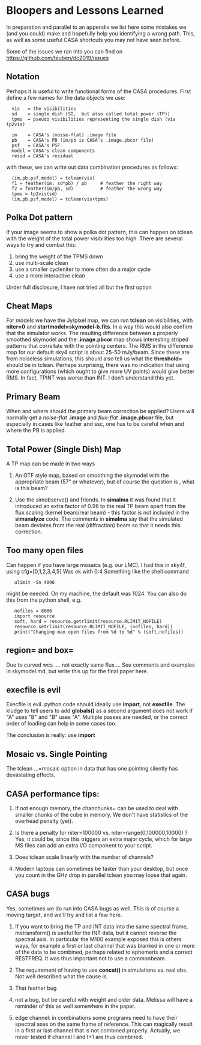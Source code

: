 # Bloopers and Lessons Learned

In preparation and parallel to an appendix we list here
some mistakes we (and you could) make and hopefully
help you identifying a wrong path. This, as well as some
useful CASA shortcuts you may not have seen before.

Some of the issues we ran into you can find on https://github.com/teuben/dc2019/issues

## Notation

Perhaps it is useful to write functional forms of the CASA procedures. First
define a few names for the data objects we use:

      vis   = the visibilities
      sd    = single dish (SD,  but also called total power (TP))
      tpms  = pseudo visibilities representing the single dish (via tp2vis)

      im    = CASA's (noise-flat) .image file
      pb    = CASA's PB (im/pb is CASA's .image.pbcor file)
      psf   = CASA's PSF
      model = CASA's clean components
      resid = CASA's residual

with these, we can write out data combination procedures as follows:

      (im,pb,psf,model) = tclean(vis)
      f1 = feather(im, sd*pb) / pb     # feather the right way
      f2 = feather(im/pb, sd)          # feather the wrong way
      tpms = tp2vis(sd)
      (im,pb,psf,model) = tclean(vis+tpms)



## Polka Dot pattern

If your image seems to show a polka dot pattern, this can happen
on tclean with the weight of the total power visibilities too
high.  There are several ways to try and combat this:

1. bring the weight of the TPMS down
2. use multi-scale clean
3. use a smaller cycleniter to more often do a major cycle
4. use a more interactive clean

Under full disclosure, I have not tried all but the first option

## Cheat Maps

For models we have the Jy/pixel map, we can run **tclean** on visibilities, with
**niter=0** and **startmodel=skymodel-b.fits**.
In a way this would also confirm that the simulator
works. The resulting difference between
a properly smoothed skymodel and the **.image.pbcor** map shows interesting
striped patterns that correllate with the pointing centers. The
RMS in the difference map for our default sky4 script is about 25-50 mJy/beam.
Since these are from noiseless simulations, this should also tell us what
the **threshold=** should be in tclean.  Perhaps surprising,
there was no indication that using more
configurations (which ought to give more UV points) would give better RMS. In
fact, TPINT was worse than INT. I don't understand this yet.


## Primary Beam

When and where should the primary beam correction be applied? Users
will normally get a  *noise-flat* **.image** and *flux-flat*
**.image.pbcor**
file, but especially in cases like feather and ssc, one has to be careful
when and where the PB is applied.

## Total Power (Single Dish) Map

A TP map can be made in two ways

1. An OTF style map, based on smoothing the skymodel with the
appropriate beam (57" or whatever), but of course the question is ,
what is this beam?

2. Use the simobserve() and friends. In **simalma** it was found that 
it introduced an extra factor of 0.96 to the real TP beam apart from the
flux scaling (kernel beam/real beam) - this factor is not included in
the **simanalyze** code.  The comments in **simalma** say that the simulated
beam deviates from the real (diffraction) beam so that it needs this
correction.


## Too many open files

Can happen if you have large mosaics (e.g. our LMC).  I had this in sky4f, using cfg=[0,1,2,3,4,5]
Was ok with 0:4   Something like the shell command

       ulimit -Sn 4096

might be needed. On my machine, the default was 1024.  You can also do this from the python shell,
e.g.

       nofiles = 8000
       import resource
       soft, hard = resource.getrlimit(resource.RLIMIT_NOFILE)
       resource.setrlimit(resource.RLIMIT_NOFILE, (nofiles, hard))
       print("Changing max open files from %d to %d" % (soft,nofiles))


## region= and  box=

Due to curved wcs .... not exactly same flux....   See comments and examples in skymodel.md,
but write this up for the final paper here.

## execfile is evil

Execfile is evil. python code should ideally use **import**, not **execfile**.  The kludge to
tell users to add **globals()** as a second argument does not work if "A" uses "B" and "B"
uses "A". Multiple passes are needed, or the correct order of loading can help in some cases
too.

The conclusion is really: use **import**

## Mosaic vs. Single Pointing

The tclean ...=mosaic option in data that has one pointing silently has devastating effects.

## CASA performance tips:

1. If not enough memory, the chanchunks= can be used to deal with smaller chunks of the cube
in memory. We don't have statistics of the overhead penalty (yet).

2. Is there a penalty for niter=100000 vs. niter=range(0,100000,10000) ?  Yes, it could be,
since this triggers an extra major cycle, which for large MS files can add an extra I/O
component to your script.

3. Does tclean scale linearly with the number of channels?

4. Modern laptops can sometimes be faster than your desktop, but once you count in the
   GHz drop in parallel tclean you may loose that again.




## CASA bugs

Yes, sometimes we do run into CASA bugs as well. This is 
of course a moving target, and we'll try and list a few here.

1. If you want to bring the TP and INT data into the same spectral
frame, mstransform() is useful for the INT data, but it cannot reverse
the spectral axis.  In particular the M100 example exposed this is
others ways, for example a first or last channel that was blanked in one
or more of the data to be combined, perhaps related to ephemeris and a
correct RESTFREQ.  It was thus important not to use a commonbeam.

2. The requirement of having to use **concat()** in simulations vs. real obs.
Not well described what the cause is.

3. That feather bug

4. not a bug, but be careful with weight and older data. Melissa will have
a reminder of this as well somewhere in the paper.

5. edge channel:   in combinations some programs need to have their spectral
axes on the same frame of reference. This can magically result in a first or
last channel that is not combined properly.  Actually, we never tested if
channel I and I+1 are thus combined.
